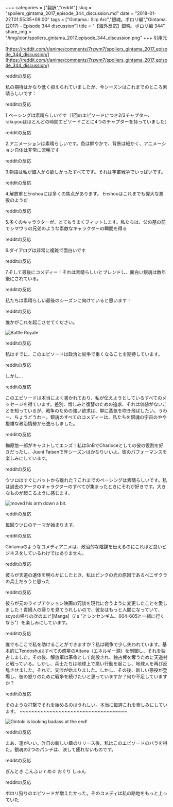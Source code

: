 +++
categories = ["翻訳","reddit"]
slug = "spoilers_gintama_2017_episode_344_discussion.md"
date = "2018-01-22T01:55:35+09:00"
tags = ["Gintama.: Slip Arc","銀魂。ポロリ編","Gintama. (2017) - Episode 344 discussion"]
title = "【海外反応】銀魂。ポロリ編 344"
share_img = "/img/icon/spoilers_gintama_2017_episode_344_discussion.png"
+++
引用元 : [https://reddit.com/r/anime/comments/7rzwm7/spoilers_gintama_2017_episode_344_discussion/](https://reddit.com/r/anime/comments/7rzwm7/spoilers_gintama_2017_episode_344_discussion/)

<p><span class="reddit-comment">redditの反応</span></p>私の期待はかなり低く抑えられていましたが、今シーズンはこれまでのところ素晴らしいです：

<p><span class="reddit-comment">redditの反応</span></p>1.ペーシングは素晴らしいです（1回のエピソードにつき2/3チャプター、rakuyouはほとんどの時間エピソードごとに4つのチャプターを持っていました）

<p><span class="reddit-comment">redditの反応</span></p>2.アニメーションは素晴らしいです。色は鮮やかで、背景は細かく、アニメーション自体は非常に流暢です

<p><span class="reddit-comment">redditの反応</span></p>3.物語は私が銀人から欲しかったすべてです。それは宇宙戦争でいっぱいです。

<p><span class="reddit-comment">redditの反応</span></p>4.解放軍とEnshouには多くの焦点があります。 Enshouはこれまでも偉大な悪役のようだ

<p><span class="reddit-comment">redditの反応</span></p>5.多くのキャラクターが、とてもうまくフィットします。私たちは、父の墓の前でシマウラの兄弟のような素敵なキャラクターの瞬間を得る

<p><span class="reddit-comment">redditの反応</span></p>6.ダイアログは非常に複雑で面白いです

<p><span class="reddit-comment">redditの反応</span></p>7.そして最後にコメディー！それは素晴らしいとブレンドし、面白い銀魂は数年後にされている。

<p><span class="reddit-comment">redditの反応</span></p>私たちは素晴らしい最後のシーズンに向けていると思います！

<p><span class="reddit-comment">redditの反応</span></p>誰かがこれを起こさせてください。

![Battle Royale](https://akingdomis.files.wordpress.com/2016/01/battle-royale-chiaki-kuriyama-as-takako-chigusa.jpg)

<p><span class="reddit-comment">redditの反応</span></p>私はすでに、このエピソードは政治と紛争で重くなることを期待しています。

<p><span class="reddit-comment">redditの反応</span></p>しかし...

<p><span class="reddit-comment">redditの反応</span></p>このエピソードは本当によく書かれており、私が伝えようとしているすべてのメッセージを得ています。差別、憎しみと復讐のための追求、それは価値がないことを知っているが、戦争のための強い欲求は、単に蒸気を吹き飛ばしたい。うわー、ちょうどうわー。銀魂のすべてのコメディーは、私たちを銀魂の宇宙のやや複雑な政治情勢から逸らしました。

<p><span class="reddit-comment">redditの反応</span></p>梅原悠一郎がキャストしてエンズ！私はSnBでCharioceとしての彼の役割を好きだったし、Juuni Taisenで昨シーズンはかなりいいよ。彼のパフォーマンスを楽しみにしています。

<p><span class="reddit-comment">redditの反応</span></p>ウツロはすぐにバットから離れた？これまでのペーシングは素晴らしいです。私は過去のアークのキャラクターのすべてが集まったときにそれが好きです。大きなものが起こるように感じます。

![moved his arm down a bit.](https://i.imgur.com/iHaWhQ2.jpg)

<p><span class="reddit-comment">redditの反応</span></p>毎回ウツロのテーマが始まります。


<p><span class="reddit-comment">redditの反応</span></p>Gintamaのようなコメディアニメは、政治的な陰謀を伝えるのにこれほど良いビジネスをしているわけではありません。

<p><span class="reddit-comment">redditの反応</span></p>彼らが天道の遺体を明らかにしたとき、私はピンクの光の原因であるベニザクラの兵士だろうと思った

<p><span class="reddit-comment">redditの反応</span></p>彼らが元のライブアクション映画の冗談を現代に合うように変更したことを愛しました！貴婦人の帰りを見てうれしいので、彼女はもっと人間になっていて、soyoの帰りの次のエピ[Manga]（/ s "とシンセンギム、604-605と一緒に行くなら"）を楽しみにしています。

<p><span class="reddit-comment">redditの反応</span></p>誰でもここで私を助けることができますか？私は戦争で少し失われています。基本的にTendoshuはすべての惑星のAltana（エネルギー源）を制御し、それを独占しました。その後、解放軍は革命として創設され、独占権を奪うために天道村と戦っている。しかし、兵士たちは地球上で悪い行動を起こし、地球人を再び反乱させました。それで、交渉が始まりました。しかし、その後、新しい悪役が登場し、彼の怒りのために戦争を続けたいと思っていますか？何か不足していますか？

<p><span class="reddit-comment">redditの反応</span></p>そのような打撃でそれを始めるのはうれしい。本当に毎週これを楽しみにしています。 ~~~~~~~~~~~~~~~~~~~~~~~~~~~~~~~~~~~~

![Gintoki is looking badass at the end!](https://i.imgur.com/7THVtVW.jpg)

<p><span class="reddit-comment">redditの反応</span></p>まあ、運がいい。昨日の新しい章のリリース後、私はこのエピソードのバラを得た。銀魂の2つのパンチは、決して疲れないものです。

<p><span class="reddit-comment">redditの反応</span></p>ぎんとき こんふぃｒめｄ おぐり しゅん

<p><span class="reddit-comment">redditの反応</span></p>ポロリ狩りのエピソードが増えたかった。そのコメディは私の路地をもっと上っていた
